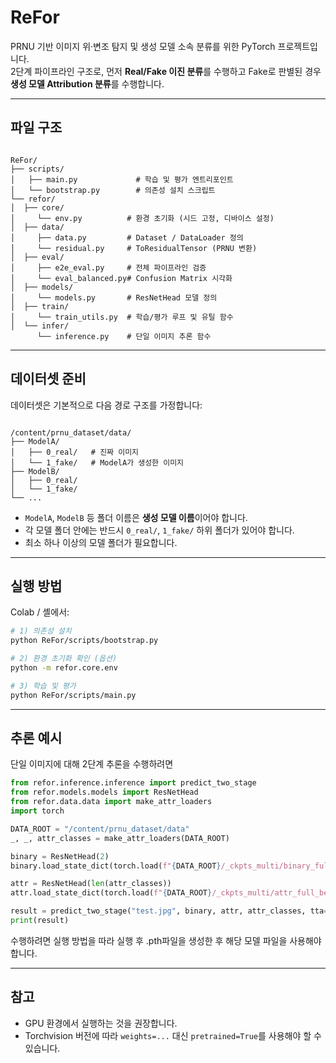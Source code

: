# ReFor

PRNU 기반 이미지 위·변조 탐지 및 생성 모델 소속 분류를 위한 PyTorch 프로젝트입니다.  
2단계 파이프라인 구조로, 먼저 **Real/Fake 이진 분류**를 수행하고 Fake로 판별된 경우 **생성 모델 Attribution 분류**를 수행합니다.

---

## 파일 구조

```

ReFor/
├── scripts/
│   ├── main.py             # 학습 및 평가 엔트리포인트
│   └── bootstrap.py        # 의존성 설치 스크립트
└── refor/
│  ├── core/
│     └── env.py          # 환경 초기화 (시드 고정, 디바이스 설정)
│  ├── data/
│     ├── data.py         # Dataset / DataLoader 정의
│     └── residual.py     # ToResidualTensor (PRNU 변환)
│  ├── eval/
│     ├── e2e_eval.py     # 전체 파이프라인 검증
│     └── eval_balanced.py# Confusion Matrix 시각화
│  ├── models/
│     └── models.py       # ResNetHead 모델 정의
│  ├── train/
│     └── train_utils.py  # 학습/평가 루프 및 유틸 함수
│  └── infer/
      └── inference.py    # 단일 이미지 추론 함수

```

---

## 데이터셋 준비

데이터셋은 기본적으로 다음 경로 구조를 가정합니다:

```

/content/prnu_dataset/data/
├── ModelA/
│   ├── 0_real/   # 진짜 이미지
│   └── 1_fake/   # ModelA가 생성한 이미지
├── ModelB/
│   ├── 0_real/
│   └── 1_fake/
└── ...

````

- `ModelA`, `ModelB` 등 폴더 이름은 **생성 모델 이름**이어야 합니다.
- 각 모델 폴더 안에는 반드시 `0_real/`, `1_fake/` 하위 폴더가 있어야 합니다.
- 최소 하나 이상의 모델 폴더가 필요합니다.

---

## 실행 방법

Colab / 셸에서:

```bash
# 1) 의존성 설치
python ReFor/scripts/bootstrap.py

# 2) 환경 초기화 확인 (옵션)
python -m refor.core.env

# 3) 학습 및 평가
python ReFor/scripts/main.py
````

---

## 추론 예시

단일 이미지에 대해 2단계 추론을 수행하려면

```python
from refor.inference.inference import predict_two_stage
from refor.models.models import ResNetHead
from refor.data.data import make_attr_loaders
import torch

DATA_ROOT = "/content/prnu_dataset/data"
_, _, attr_classes = make_attr_loaders(DATA_ROOT)

binary = ResNetHead(2)
binary.load_state_dict(torch.load(f"{DATA_ROOT}/_ckpts_multi/binary_full_best.pth"))

attr = ResNetHead(len(attr_classes))
attr.load_state_dict(torch.load(f"{DATA_ROOT}/_ckpts_multi/attr_full_best.pth"))

result = predict_two_stage("test.jpg", binary, attr, attr_classes, tta=True, fake_threshold=0.5)
print(result)
```

수행하려면 실행 방법을 따라 실행 후 .pth파일을 생성한 후 해당 모델 파일을 사용해야합니다.

---

## 참고

* GPU 환경에서 실행하는 것을 권장합니다.
* Torchvision 버전에 따라 `weights=...` 대신 `pretrained=True`를 사용해야 할 수 있습니다.
